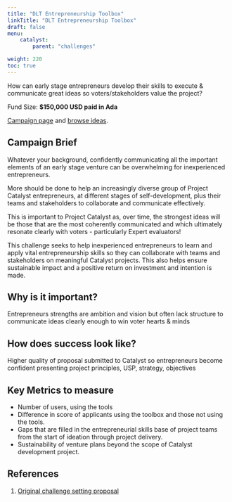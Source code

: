 ```yaml
---
title: "DLT Entrepreneurship Toolbox"
linkTitle: "DLT Entrepreneurship Toolbox"
draft: false
menu:
    catalyst:
        parent: "challenges"

weight: 220
toc: true
---
```


How can early stage entrepreneurs develop their skills to execute & communicate great ideas so voters/stakeholders value the project?

Fund Size: **$150,000 USD paid in Ada**

[Campaign page](https://cardano.ideascale.com/a/campaign-home/26113) and [browse ideas](https://cardano.ideascale.com/a/ideas/top/campaign-filter/byids/campaigns/26113/stage/unspecified).

## Campaign Brief

Whatever your background, confidently communicating all the important elements of an early stage venture can be overwhelming for inexperienced entrepreneurs.

More should be done to help an increasingly diverse group of Project Catalyst entrepreneurs, at different stages of self-development, plus their teams and stakeholders to collaborate and communicate effectively.

This is important to Project Catalyst as, over time, the strongest ideas will be those that are the most coherently communicated and which ultimately resonate clearly with voters - particularly Expert evaluators!

This challenge seeks to help inexperienced entrepreneurs to learn and apply vital entrepreneurship skills so they can collaborate with teams and stakeholders on meaningful Catalyst projects. This also helps ensure sustainable impact and a positive return on investment and intention is made.

## Why is it important?

Entrepreneurs strengths are ambition and vision but often lack structure to communicate ideas clearly enough to win voter hearts & minds

## How does success look like?

Higher quality of proposal submitted to Catalyst so entrepreneurs become confident presenting project principles, USP, strategy, objectives

## Key Metrics to measure

- Number of users, using the tools
- Difference in score of applicants using the toolbox and those not using the tools.
- Gaps that are filled in the entrepreneurial skills base of project teams from the start of ideation through project delivery.
- Sustainability of venture plans beyond the scope of Catalyst development project.

## References

1. [Original challenge setting proposal](https://cardano.ideascale.com/a/dtd/DLT-Entrepreneurship-Toolbox/341809-48088)